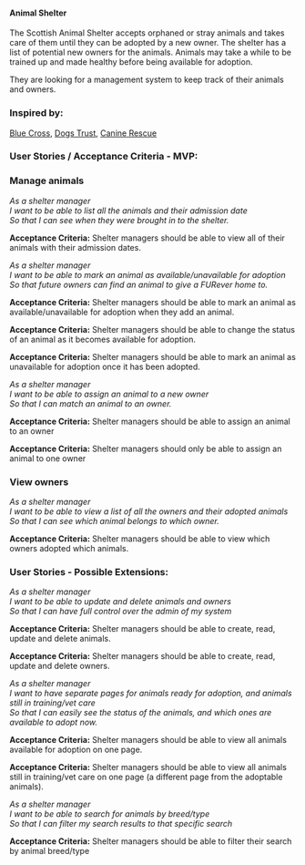 #### Animal Shelter

The Scottish Animal Shelter accepts orphaned or stray animals and takes care of them until they can be adopted by a new owner. The shelter has a list of potential new owners for the animals. Animals may take a while to be trained up and made healthy before being available for adoption.

They are looking for a management system to keep track of their animals and owners.

### Inspired by:
[Blue Cross](http://www.bluecross.org.uk/rehome-pet),
[Dogs Trust](http://www.dogstrust.org.uk/),
[Canine Rescue](http://www.caninerescue.co.uk/)


### User Stories / Acceptance Criteria - MVP:

### Manage animals

_As a shelter manager_ <br />
_I want to be able to list all the animals and their admission date_ <br />
_So that I can see when they were brought in to the shelter._ <br />

**Acceptance Criteria:** Shelter managers should be able to view all of their animals with their admission dates.


_As a shelter manager_ <br />
_I want to be able to mark an animal as available/unavailable for adoption_ <br />
_So that future owners can find an animal to give a FURever home to._ <br />

**Acceptance Criteria:** Shelter managers should be able to mark an animal as available/unavailable for adoption when they add an animal.

**Acceptance Criteria:** Shelter managers should be able to change the status of an animal as it becomes available for adoption.

**Acceptance Criteria:** Shelter managers should be able to mark an animal as unavailable for adoption once it has been adopted.


_As a shelter manager_ <br />
_I want to be able to assign an animal to a new owner_ <br />
_So that I can match an animal to an owner._ <br />

**Acceptance Criteria:** Shelter managers should be able to assign an animal to an owner

**Acceptance Criteria:** Shelter managers should only be able to assign an animal to one owner


### View owners

_As a shelter manager_ <br />
_I want to be able to view a list of all the owners and their adopted animals_ <br />
_So that I can see which animal belongs to which owner._ <br />

**Acceptance Criteria:** Shelter managers should be able to view which owners adopted which animals.

### User Stories - Possible Extensions:

_As a shelter manager_ <br />
_I want to be able to update and delete animals and owners_ <br />
_So that I can have full control over the admin of my system_ <br />

**Acceptance Criteria:** Shelter managers should be able to create, read, update and delete animals.

**Acceptance Criteria:** Shelter managers should be able to create, read, update and delete owners.


_As a shelter manager_ <br />
_I want to have separate pages for animals ready for adoption, and animals still in training/vet care_ <br />
_So that I can easily see the status of the animals, and which ones are available to adopt now._ <br />

**Acceptance Criteria:** Shelter managers should be able to view all animals available for adoption on one page.

**Acceptance Criteria:** Shelter managers should be able to view all animals still in training/vet care on one page (a different page from the adoptable animals).


_As a shelter manager_ <br />
_I want to be able to search for animals by breed/type_ <br />
_So that I can filter my search results to that specific search_ <br />

**Acceptance Criteria:** Shelter managers should be able to filter their search by animal breed/type
